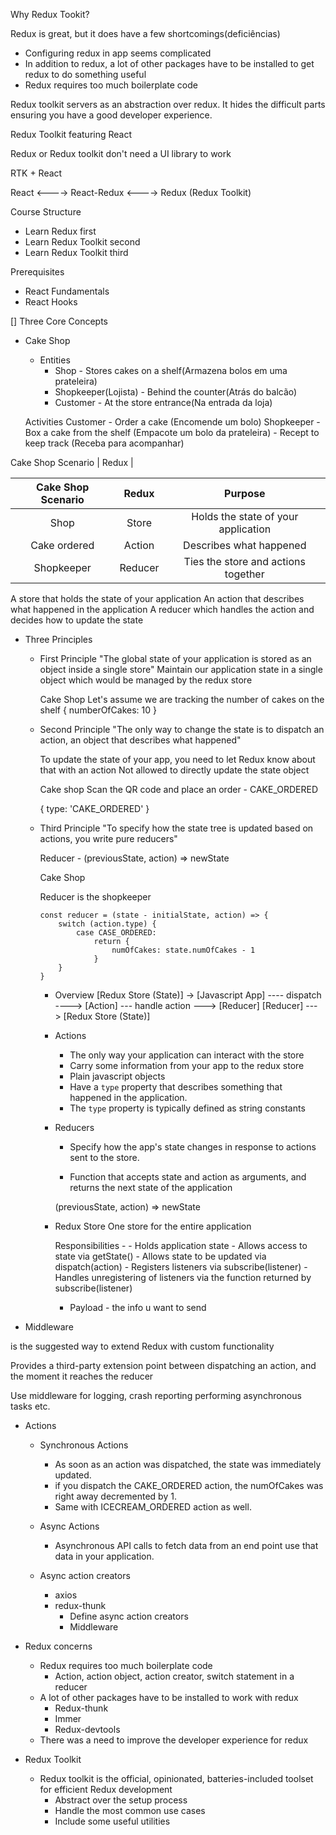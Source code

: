 Why Redux Tookit?

Redux is great, but it does have a few shortcomings(deficiências)

- Configuring redux in app seems complicated
- In addition to redux, a lot of other packages have to be installed to get redux to do something useful
- Redux requires too much boilerplate code

Redux toolkit servers as an abstraction over redux. It hides the difficult parts ensuring you have a good developer experience.

Redux Toolkit featuring React

Redux or Redux toolkit don't need a UI library to work

RTK + React

React <----> React-Redux <----> Redux (Redux Toolkit)

Course Structure

- Learn Redux first
- Learn Redux Toolkit second
- Learn Redux Toolkit third

Prerequisites

- React Fundamentals
- React Hooks

[] Three Core Concepts

- Cake Shop

  - Entities
    - Shop - Stores cakes on a shelf(Armazena bolos em uma prateleira)
    - Shopkeeper(Lojista) - Behind the counter(Atrás do balcão)
    - Customer - At the store entrance(Na entrada da loja)

  Activities
  Customer - Order a cake (Encomende um bolo)
  Shopkeeper - Box a cake from the shelf (Empacote um bolo da prateleira) - Recept to keep track (Receba para acompanhar)

Cake Shop Scenario | Redux |

| Cake Shop Scenario |  Redux  |               Purpose               |
| :----------------: | :-----: | :---------------------------------: |
|        Shop        |  Store  | Holds the state of your application |
|    Cake ordered    | Action  |       Describes what happened       |
|     Shopkeeper     | Reducer | Ties the store and actions together |

A store that holds the state of your application
An action that describes what happened in the application
A reducer which handles the action and decides how to update the state

- Three Principles

  - First Principle
    "The global state of your application is stored as an object inside a single store"
    Maintain our application state in a single object which would be managed by the redux store

    Cake Shop
    Let's assume we are tracking the number of cakes on the shelf
    {
    numberOfCakes: 10
    }

  - Second Principle
    "The only way to change the state is to dispatch an action, an object that describes what happened"

    To update the state of your app, you need to let Redux know about that with an action
    Not allowed to directly update the state object

    Cake shop
    Scan the QR code and place an order - CAKE_ORDERED

    {
    type: 'CAKE_ORDERED'
    }

  - Third Principle
    "To specify how the state tree is updated based on actions, you write pure reducers"

    Reducer - (previousState, action) => newState

    Cake Shop

    Reducer is the shopkeeper

    ```
    const reducer = (state - initialState, action) => {
        switch (action.type) {
            case CASE_ORDERED:
                return {
                    numOfCakes: state.numOfCakes - 1
                }
        }
    }
    ```

    - Overview
        [Redux Store (State)] -> [Javascript App] ---- dispatch ----> [Action] --- handle action ---> [Reducer] 
        [Reducer] ---> [Redux Store (State)]

    - Actions
        - The only way your application can interact with the store 
        - Carry some information from your app to the redux store
        - Plain javascript objects
        - Have a `type` property that describes something that happened in the application.
        - The `type` property is typically defined as string constants
    
    - Reducers
        - Specify how the app's state changes in response to actions sent to the store.

        - Function that accepts state and action as arguments, and returns the next state of the application

        (previousState, action) => newState

    - Redux Store
        One store for the entire application

        Responsibilities -
            - Holds application state
            - Allows access to state via getState()
            - Allows state to be updated via dispatch(action)
            - Registers listeners via subscribe(listener)
            - Handles unregistering of listeners via the function returned by subscribe(listener)

        - Payload - the info u want to send
                                                                
- Middleware 

is the suggested way to extend Redux with custom functionality 

Provides a third-party extension point between dispatching an action, and the moment it reaches the reducer

Use middleware for logging, crash reporting performing asynchronous tasks etc.

- Actions
    - Synchronous Actions  
        - As soon as an action was dispatched, the state was immediately updated.
        - if you dispatch the CAKE_ORDERED action, the numOfCakes was right away decremented by 1.
        - Same with ICECREAM_ORDERED action as well.

    - Async Actions
        - Asynchronous API calls to fetch data from an end point use that data in your application.
    
    - Async action creators
      - axios
      - redux-thunk
        - Define async action creators
        - Middleware

- Redux concerns
  - Redux requires too much boilerplate code
    - Action, action object, action creator, switch statement in a reducer
  - A lot of other packages have to be installed to work with redux
    - Redux-thunk
    - Immer
    - Redux-devtools
  - There was a need to improve the developer experience for redux

- Redux Toolkit
  - Redux toolkit is the official, opinionated, batteries-included toolset for efficient Redux development
    - Abstract over the setup process
    - Handle the most common use cases
    - Include some useful utilities